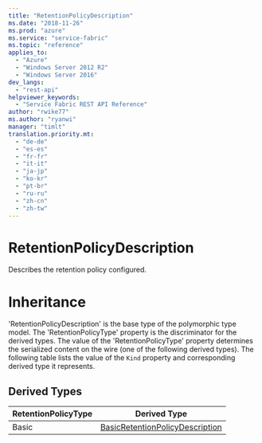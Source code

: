 ```yaml
---
title: "RetentionPolicyDescription"
ms.date: "2018-11-26"
ms.prod: "azure"
ms.service: "service-fabric"
ms.topic: "reference"
applies_to: 
  - "Azure"
  - "Windows Server 2012 R2"
  - "Windows Server 2016"
dev_langs: 
  - "rest-api"
helpviewer_keywords: 
  - "Service Fabric REST API Reference"
author: "rwike77"
ms.author: "ryanwi"
manager: "timlt"
translation.priority.mt: 
  - "de-de"
  - "es-es"
  - "fr-fr"
  - "it-it"
  - "ja-jp"
  - "ko-kr"
  - "pt-br"
  - "ru-ru"
  - "zh-cn"
  - "zh-tw"
---
```

# RetentionPolicyDescription

Describes the retention policy configured.
# Inheritance

'RetentionPolicyDescription' is the base type of the polymorphic type model. The 'RetentionPolicyType' property is the discriminator for the derived types. 
The value of the 'RetentionPolicyType' property determines the serialized content on the wire (one of the following derived types). 
The following table lists the value of the `Kind` property and corresponding derived type it represents.
## Derived Types

| RetentionPolicyType | Derived Type |
| --- | --- | 
| Basic | [BasicRetentionPolicyDescription](sfclient-v64-model-basicretentionpolicydescription.md) |

